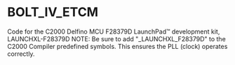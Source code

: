 # BOLT_IV_ETCM
Code for the C2000 Delfino MCU F28379D LaunchPad™ development kit, LAUNCHXL-F28379D
NOTE: Be sure to add "_LAUNCHXL_F28379D" to the C2000 Compiler predefined symbols. This ensures the PLL (clock) operates correctly.
